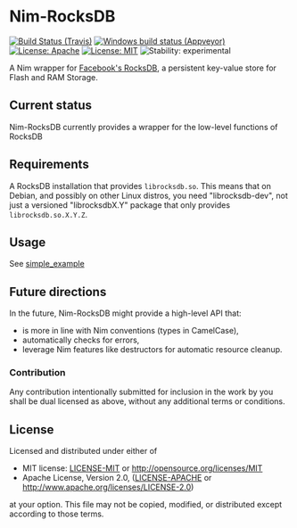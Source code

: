 # Nim-RocksDB

[![Build Status (Travis)](https://img.shields.io/travis/status-im/nim-rocksdb/master.svg?label=Linux%20/%20macOS "Linux/macOS build status (Travis)")](https://travis-ci.org/status-im/nim-rocksdb)
[![Windows build status (Appveyor)](https://img.shields.io/appveyor/ci/nimbus/nim-rocksdb/master.svg?label=Windows "Windows build status (Appveyor)")](https://ci.appveyor.com/project/nimbus/nim-rocksdb)
[![License: Apache](https://img.shields.io/badge/License-Apache%202.0-blue.svg)](https://opensource.org/licenses/Apache-2.0)
[![License: MIT](https://img.shields.io/badge/License-MIT-blue.svg)](https://opensource.org/licenses/MIT)
![Stability: experimental](https://img.shields.io/badge/stability-experimental-orange.svg)

A Nim wrapper for [Facebook's RocksDB](https://github.com/facebook/rocksdb), a persistent key-value store for Flash and RAM Storage.

## Current status

Nim-RocksDB currently provides a wrapper for the low-level functions of RocksDB

## Requirements

A RocksDB installation that provides `librocksdb.so`. This means that on Debian, and possibly on other Linux distros, you need "librocksdb-dev", not just a versioned "librocksdbX.Y" package that only provides `librocksdb.so.X.Y.Z`.

## Usage

See [simple_example](examples/simple_example.nim)

## Future directions

In the future, Nim-RocksDB might provide a high-level API that:

- is more in line with Nim conventions (types in CamelCase),
- automatically checks for errors,
- leverage Nim features like destructors for automatic resource cleanup.

### Contribution

Any contribution intentionally submitted for inclusion in the work by you shall be dual licensed as above, without any
additional terms or conditions.

## License

Licensed and distributed under either of

* MIT license: [LICENSE-MIT](LICENSE-MIT) or http://opensource.org/licenses/MIT
* Apache License, Version 2.0, ([LICENSE-APACHE](LICENSE-APACHE) or http://www.apache.org/licenses/LICENSE-2.0)

at your option. This file may not be copied, modified, or distributed except according to those terms.

